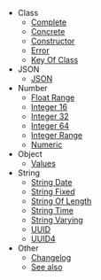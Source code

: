 - Class
  - [Complete](/class/complete.type.md)
  - [Concrete](/class/concrete.type.md)
  - [Constructor](/class/constructor.type.md)
  - [Error](/class/error.type.md)
  - [Key Of Class](/class/key-of-class.md)
- JSON
  - [JSON](/json/json.md)
- Number
  - [Float Range](/number/float-range.type.md)
  - [Integer 16](/number/integer-16.type.md)
  - [Integer 32](/number/integer-32.type.md)
  - [Integer 64](/number/integer-64.type.md)
  - [Integer Range](/number/integer-range.type.md)
  - [Numeric](/number/numeric-type.md)
- Object
  - [Values](/object/values.type.md)
- String
  - [String Date](/string/string-date.type.md)
  - [String Fixed](/string/string-fixed.type.md)
  - [String Of Length](/string/string-of-length.type.md)
  - [String Time](/string/string-time.type.md)
  - [String Varying](/string/string-varying.type.md)
  - [UUID](/string/uuid.type.md)
  - [UUID4](/string/uuid4.type.md)
- Other
  - [Changelog](/other/changelog.md)
  - [See also](/other/see_also.md)